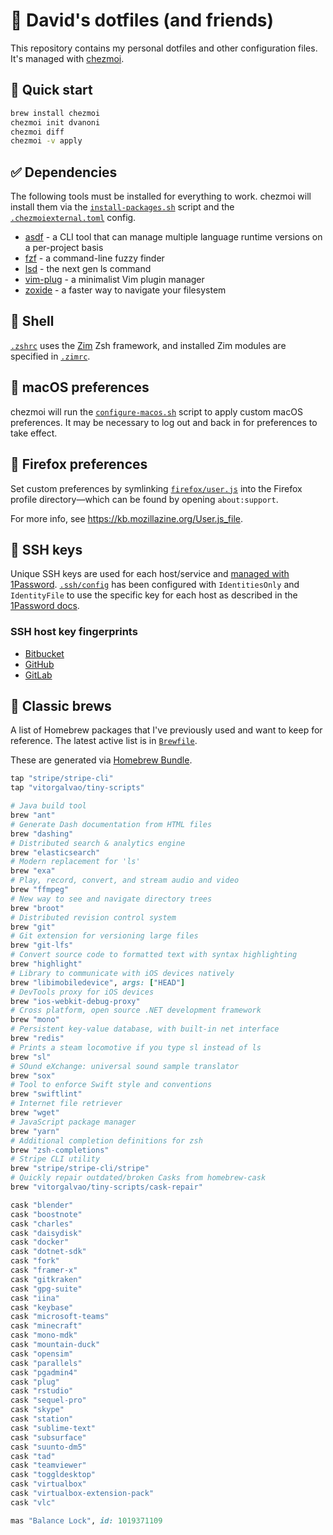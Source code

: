 # 🔘 David's dotfiles (and friends)

This repository contains my personal dotfiles and other configuration files.
It's managed with [chezmoi](https://www.chezmoi.io/).

## 🚀 Quick start

```sh
brew install chezmoi
chezmoi init dvanoni
chezmoi diff
chezmoi -v apply
```

## ✅ Dependencies

The following tools must be installed for everything to work. chezmoi will
install them via the [`install-packages.sh`](run_onchange_install-packages.sh.tmpl)
script and the [`.chezmoiexternal.toml`](.chezmoiexternal.toml) config.

- [asdf](https://github.com/asdf-vm/asdf) - a CLI tool that can manage multiple language runtime versions on a per-project basis
- [fzf](https://github.com/junegunn/fzf) - a command-line fuzzy finder
- [lsd](https://github.com/lsd-rs/lsd) - the next gen ls command
- [vim-plug](https://github.com/junegunn/vim-plug) - a minimalist Vim plugin manager
- [zoxide](https://github.com/ajeetdsouza/zoxide) - a faster way to navigate your filesystem

## 🐚 Shell

[`.zshrc`](dot_zshrc) uses the [Zim](https://zimfw.sh/) Zsh framework, and
installed Zim modules are specified in [`.zimrc`](dot_zimrc).

## 🍎 macOS preferences

chezmoi will run the [`configure-macos.sh`](run_onchange_configure-macos.sh.tmpl)
script to apply custom macOS preferences.
It may be necessary to log out and back in for preferences to take effect.

## 🦊 Firefox preferences

Set custom preferences by symlinking [`firefox/user.js`](firefox/user.js) into
the Firefox profile directory—which can be found by opening `about:support`.

For more info, see https://kb.mozillazine.org/User.js_file.

## 🔑 SSH keys

Unique SSH keys are used for each host/service and [managed with 1Password][op-ssh].
[`.ssh/config`](private_dot_ssh/config) has been configured with `IdentitiesOnly`
and `IdentityFile` to use the specific key for each host as described in the
[1Password docs][op-ssh-config].

[op-ssh]: https://developer.1password.com/docs/ssh
[op-ssh-config]: https://developer.1password.com/docs/ssh/agent/advanced#ssh-server-six-key-limit

### SSH host key fingerprints

- [Bitbucket](https://support.atlassian.com/bitbucket-cloud/docs/configure-ssh-and-two-step-verification/)
- [GitHub](https://docs.github.com/en/authentication/keeping-your-account-and-data-secure/githubs-ssh-key-fingerprints)
- [GitLab](https://docs.gitlab.com/ee/user/gitlab_com/index.html#ssh-host-keys-fingerprints)

## 🍻 Classic brews

A list of Homebrew packages that I've previously used and want to keep for reference.
The latest active list is in [`Brewfile`](Brewfile).

These are generated via [Homebrew Bundle](https://github.com/Homebrew/homebrew-bundle).

```ruby
tap "stripe/stripe-cli"
tap "vitorgalvao/tiny-scripts"

# Java build tool
brew "ant"
# Generate Dash documentation from HTML files
brew "dashing"
# Distributed search & analytics engine
brew "elasticsearch"
# Modern replacement for 'ls'
brew "exa"
# Play, record, convert, and stream audio and video
brew "ffmpeg"
# New way to see and navigate directory trees
brew "broot"
# Distributed revision control system
brew "git"
# Git extension for versioning large files
brew "git-lfs"
# Convert source code to formatted text with syntax highlighting
brew "highlight"
# Library to communicate with iOS devices natively
brew "libimobiledevice", args: ["HEAD"]
# DevTools proxy for iOS devices
brew "ios-webkit-debug-proxy"
# Cross platform, open source .NET development framework
brew "mono"
# Persistent key-value database, with built-in net interface
brew "redis"
# Prints a steam locomotive if you type sl instead of ls
brew "sl"
# SOund eXchange: universal sound sample translator
brew "sox"
# Tool to enforce Swift style and conventions
brew "swiftlint"
# Internet file retriever
brew "wget"
# JavaScript package manager
brew "yarn"
# Additional completion definitions for zsh
brew "zsh-completions"
# Stripe CLI utility
brew "stripe/stripe-cli/stripe"
# Quickly repair outdated/broken Casks from homebrew-cask
brew "vitorgalvao/tiny-scripts/cask-repair"

cask "blender"
cask "boostnote"
cask "charles"
cask "daisydisk"
cask "docker"
cask "dotnet-sdk"
cask "fork"
cask "framer-x"
cask "gitkraken"
cask "gpg-suite"
cask "iina"
cask "keybase"
cask "microsoft-teams"
cask "minecraft"
cask "mono-mdk"
cask "mountain-duck"
cask "opensim"
cask "parallels"
cask "pgadmin4"
cask "plug"
cask "rstudio"
cask "sequel-pro"
cask "skype"
cask "station"
cask "sublime-text"
cask "subsurface"
cask "suunto-dm5"
cask "tad"
cask "teamviewer"
cask "toggldesktop"
cask "virtualbox"
cask "virtualbox-extension-pack"
cask "vlc"

mas "Balance Lock", id: 1019371109
```
